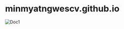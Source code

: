 # minmyatngwescv.github.io
![Doc1](https://github.com/Minmyatngwe/minmyatngwescv.github.io/assets/139677126/cb1aad63-c90d-42db-930e-d8410048f46d)
